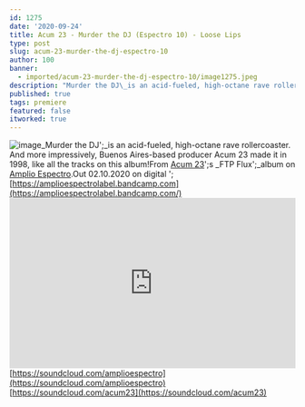 ```yaml
---
id: 1275
date: '2020-09-24'
title: Acum 23 - Murder the DJ (Espectro 10) - Loose Lips
type: post
slug: acum-23-murder-the-dj-espectro-10
author: 100
banner:
  - imported/acum-23-murder-the-dj-espectro-10/image1275.jpeg
description: "Murder the DJ\_is an acid-fueled, high-octane rave rollercoaster. And more impressively, Buenos Aires-based producer Acum 23 made it in 1998, like all the tracks on this album! From Acum 23's FTP Flux\_album on Amplio Espectro. Out 02.10.2020 on digital – https://amplioespectrolabel.bandcamp.com https://soundcloud.com/amplioespectrohttps://soundcloud.com/acum23 [...]Read More..."
published: true
tags: premiere
featured: false
itworked: true
---
```

![image](../imported/acum-23-murder-the-dj-espectro-10/image1275.jpeg)_Murder the DJ';_is an acid-fueled, high-octane rave rollercoaster. And more impressively, Buenos Aires-based producer Acum 23 made it in 1998, like all the tracks on this album!From [Acum 23](https://www.discogs.com/artist/68753-Acum-23)';s _FTP Flux';_album on [Amplio Espectro](https://amplioespectrolabel.bandcamp.com/).Out 02.10.2020 on digital '; [https://amplioespectrolabel.bandcamp.com](https://amplioespectrolabel.bandcamp.com/)<iframe width='100%' height='300' scrolling='no' frameborder='no' allow='autoplay' src='https://w.soundcloud.com/player/?url=https%3A//api.soundcloud.com/tracks/898950820&color=%23ff5500&auto_play=false&hide_related=false&show_comments=true&show_user=true&show_reposts=false&show_teaser=true'></iframe>[https://soundcloud.com/amplioespectro](https://soundcloud.com/amplioespectro)  
[https://soundcloud.com/acum23](https://soundcloud.com/acum23)
